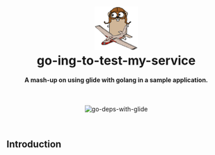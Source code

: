 <h1 align="center">
  <a href="https://raw.githubusercontent.com/svbygoibear/go-deps-with-glide/master/img/go_glide.png"><img src="https://raw.githubusercontent.com/svbygoibear/go-deps-with-glide/master/img/go_glide.png" alt="go-deps-with-glide" width="100"></a>
  <br>
  go-ing-to-test-my-service
  <br>
</h1>

<h4 align="center">A mash-up on using glide with golang in a sample application.</h4>
<br>
<p align="center">
    <img src="https://raw.githubusercontent.com/svbygoibear/go-deps-with-glide/master/img/go_glide.gif" alt="go-deps-with-glide">
</p>
<br>

## Introduction
